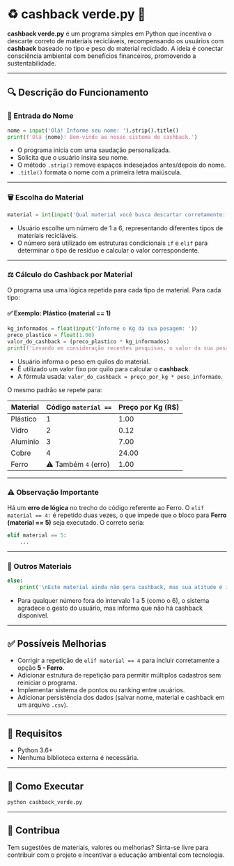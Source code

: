 
# ♻️ cashback verde.py 🐍

**cashback verde.py** é um programa simples em Python que incentiva o descarte correto de materiais recicláveis, recompensando os usuários com **cashback** baseado no tipo e peso do material reciclado. A ideia é conectar consciência ambiental com benefícios financeiros, promovendo a sustentabilidade.

---

## 🔍 Descrição do Funcionamento

### 👤 Entrada do Nome

```python
nome = input('Olá! Informe seu nome: ').strip().title()
print(f'Olá {nome}! Bem-vindo ao nosso sistema de cashback.')
```

- O programa inicia com uma saudação personalizada.
- Solicita que o usuário insira seu nome.
- O método `.strip()` remove espaços indesejados antes/depois do nome.
- `.title()` formata o nome com a primeira letra maiúscula.

---

### 🗑️ Escolha do Material

```python
material = int(input('Qual material você busca descartar corretamente: \n 1- Plástico \n 2- Vidro \n 3- Alumínio \n 4- Cobre \n 5- Ferro \n 6- Outros\n resposta: '))
```

- Usuário escolhe um número de 1 a 6, representando diferentes tipos de materiais recicláveis.
- O número será utilizado em estruturas condicionais `if` e `elif` para determinar o tipo de resíduo e calcular o valor correspondente.

---

### ⚖️ Cálculo do Cashback por Material

O programa usa uma lógica repetida para cada tipo de material. Para cada tipo:

#### ✅ Exemplo: Plástico (material == 1)

```python
kg_informados = float(input('Informe o Kg da sua pesagem: '))
preco_plastico = float(1.00)
valor_do_cashback = (preco_plastico * kg_informados)
print(f'Levando em consideração recentes pesquisas, o valor da sua pesagem referente a esse resíduo será de R${valor_do_cashback}...')
```

- Usuário informa o peso em quilos do material.
- É utilizado um valor fixo por quilo para calcular o **cashback**.
- A fórmula usada: `valor_do_cashback = preço_por_kg * peso_informado`.

O mesmo padrão se repete para:

| Material   | Código `material ==` | Preço por Kg (R$) |
|------------|----------------------|-------------------|
| Plástico   | 1                    | 1.00              |
| Vidro      | 2                    | 0.12              |
| Alumínio   | 3                    | 7.00              |
| Cobre      | 4                    | 24.00             |
| Ferro      | ⚠️ Também `4` (erro) | 1.00              |

---

### ⚠️ Observação Importante

Há um **erro de lógica** no trecho do código referente ao Ferro. O `elif material == 4:` é repetido duas vezes, o que impede que o bloco para **Ferro (material == 5)** seja executado. O correto seria:

```python
elif material == 5:
    ...
```

---

### 🚫 Outros Materiais

```python
else: 
    print('\nEste material ainda não gera cashback, mas sua atitude é importante!')
```

- Para qualquer número fora do intervalo 1 a 5 (como o 6), o sistema agradece o gesto do usuário, mas informa que não há cashback disponível.

---

## ✅ Possíveis Melhorias

- Corrigir a repetição de `elif material == 4` para incluir corretamente a opção **5 - Ferro**.
- Adicionar estrutura de repetição para permitir múltiplos cadastros sem reiniciar o programa.
- Implementar sistema de pontos ou ranking entre usuários.
- Adicionar persistência dos dados (salvar nome, material e cashback em um arquivo `.csv`).

---

## 📌 Requisitos

- Python 3.6+
- Nenhuma biblioteca externa é necessária.

---

## 🚀 Como Executar

```bash
python cashback_verde.py
```

---

## 🌱 Contribua

Tem sugestões de materiais, valores ou melhorias? Sinta-se livre para contribuir com o projeto e incentivar a educação ambiental com tecnologia.
